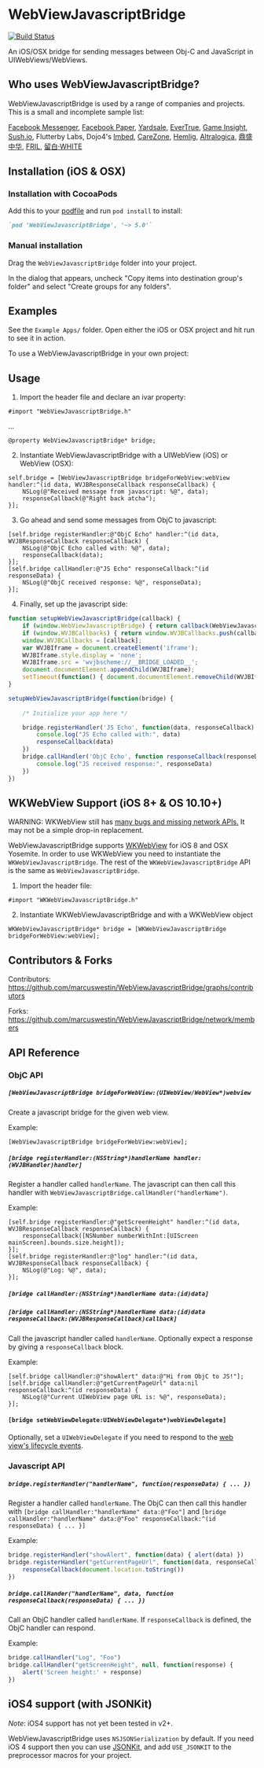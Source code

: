 WebViewJavascriptBridge
=======================

[![Build Status](https://travis-ci.org/marcuswestin/WebViewJavascriptBridge.svg)](https://travis-ci.org/marcuswestin/WebViewJavascriptBridge)

An iOS/OSX bridge for sending messages between Obj-C and JavaScript in UIWebViews/WebViews.

Who uses WebViewJavascriptBridge?
---------------------------------
WebViewJavascriptBridge is used by a range of companies and projects. This is a small and incomplete sample list:

[Facebook Messenger](https://www.facebook.com/mobile/messenger), [Facebook Paper](https://facebook.com/paper), [Yardsale](http://www.getyardsale.com/), [EverTrue](http://www.evertrue.com/), [Game Insight](http://www.game-insight.com/), [Sush.io](http://www.sush.io), Flutterby Labs, Dojo4's [Imbed](http://imbed.github.io/), [CareZone](https://carezone.com), [Hemlig](http://www.hemlig.co), [Altralogica](http://www.altralogica.it), [鼎盛中华](https://itunes.apple.com/us/app/ding-sheng-zhong-hua/id537273940?mt=8), [FRIL](https://fril.jp), [留白·WHITE](http://liubaiapp.com)

Installation (iOS & OSX)
------------------------

### Installation with CocoaPods
Add this to your [podfile](https://guides.cocoapods.org/using/getting-started.html) and run `pod install` to install:

```ruby
`pod 'WebViewJavascriptBridge', '~> 5.0'`
```

### Manual installation

Drag the `WebViewJavascriptBridge` folder into your project.

In the dialog that appears, uncheck "Copy items into destination group's folder" and select "Create groups for any folders".

Examples
--------

See the `Example Apps/` folder. Open either the iOS or OSX project and hit run to see it in action.

To use a WebViewJavascriptBridge in your own project:

Usage
-----

1) Import the header file and declare an ivar property:

```objc
#import "WebViewJavascriptBridge.h"
```

...

```objc
@property WebViewJavascriptBridge* bridge;
```

2) Instantiate WebViewJavascriptBridge with a UIWebView (iOS) or WebView (OSX):

```objc
self.bridge = [WebViewJavascriptBridge bridgeForWebView:webView handler:^(id data, WVJBResponseCallback responseCallback) {
	NSLog(@"Received message from javascript: %@", data);
	responseCallback(@"Right back atcha");
}];
```

3) Go ahead and send some messages from ObjC to javascript:

```objc
[self.bridge registerHandler:@"ObjC Echo" handler:^(id data, WVJBResponseCallback responseCallback) {
	NSLog(@"ObjC Echo called with: %@", data);
	responseCallback(data);
}];
[self.bridge callHandler:@"JS Echo" responseCallback:^(id responseData) {
	NSLog(@"ObjC received response: %@", responseData);
}];
```

4) Finally, set up the javascript side:
	
```javascript
function setupWebViewJavascriptBridge(callback) {
	if (window.WebViewJavascriptBridge) { return callback(WebViewJavascriptBridge); }
	if (window.WVJBCallbacks) { return window.WVJBCallbacks.push(callback); }
	window.WVJBCallbacks = [callback];
	var WVJBIframe = document.createElement('iframe');
	WVJBIframe.style.display = 'none';
	WVJBIframe.src = 'wvjbscheme://__BRIDGE_LOADED__';
	document.documentElement.appendChild(WVJBIframe);
	setTimeout(function() { document.documentElement.removeChild(WVJBIframe) }, 0)
}

setupWebViewJavascriptBridge(function(bridge) {
	
	/* Initialize your app here */

	bridge.registerHandler('JS Echo', function(data, responseCallback) {
		console.log("JS Echo called with:", data)
		responseCallback(data)
	})
	bridge.callHandler('ObjC Echo', function responseCallback(responseData) {
		console.log("JS received response:", responseData)
	})
})
```

WKWebView Support (iOS 8+ & OS 10.10+)
--------------------------------------

WARNING: WKWebView still has [many bugs and missing network APIs.](https://github.com/ShingoFukuyama/WKWebViewTips/blob/master/README.md) It may not be a simple drop-in replacement.


WebViewJavascriptBridge supports [WKWebView](http://nshipster.com/wkwebkit/) for iOS 8 and OSX Yosemite. In order to use WKWebView you need to instantiate the `WKWebViewJavascriptBridge`. The rest of the `WKWebViewJavascriptBridge` API is the same as `WebViewJavascriptBridge`.

1) Import the header file:

```objc
#import "WKWebViewJavascriptBridge.h"
```

2) Instantiate WKWebViewJavascriptBridge and with a WKWebView object

```objc
WKWebViewJavascriptBridge* bridge = [WKWebViewJavascriptBridge bridgeForWebView:webView];
```

Contributors & Forks
--------------------
Contributors: https://github.com/marcuswestin/WebViewJavascriptBridge/graphs/contributors

Forks: https://github.com/marcuswestin/WebViewJavascriptBridge/network/members

API Reference
-------------

### ObjC API

##### `[WebViewJavascriptBridge bridgeForWebView:(UIWebView/WebView*)webview`

Create a javascript bridge for the given web view.

Example:

```objc	
[WebViewJavascriptBridge bridgeForWebView:webView];
```

##### `[bridge registerHandler:(NSString*)handlerName handler:(WVJBHandler)handler]`

Register a handler called `handlerName`. The javascript can then call this handler with `WebViewJavascriptBridge.callHandler("handlerName")`.

Example:

```objc
[self.bridge registerHandler:@"getScreenHeight" handler:^(id data, WVJBResponseCallback responseCallback) {
	responseCallback([NSNumber numberWithInt:[UIScreen mainScreen].bounds.size.height]);
}];
[self.bridge registerHandler:@"log" handler:^(id data, WVJBResponseCallback responseCallback) {
	NSLog(@"Log: %@", data);
}];

```

##### `[bridge callHandler:(NSString*)handlerName data:(id)data]`
##### `[bridge callHandler:(NSString*)handlerName data:(id)data responseCallback:(WVJBResponseCallback)callback]`

Call the javascript handler called `handlerName`. Optionally expect a response by giving a `responseCallback` block.

Example:

```objc
[self.bridge callHandler:@"showAlert" data:@"Hi from ObjC to JS!"];
[self.bridge callHandler:@"getCurrentPageUrl" data:nil responseCallback:^(id responseData) {
	NSLog(@"Current UIWebView page URL is: %@", responseData);
}];
```

#### `[bridge setWebViewDelegate:UIWebViewDelegate*)webViewDelegate]`

Optionally, set a `UIWebViewDelegate` if you need to respond to the [web view's lifecycle events](http://developer.apple.com/library/ios/documentation/uikit/reference/UIWebViewDelegate_Protocol/Reference/Reference.html).




### Javascript API

##### `bridge.registerHandler("handlerName", function(responseData) { ... })`

Register a handler called `handlerName`. The ObjC can then call this handler with `[bridge callHandler:"handlerName" data:@"Foo"]` and `[bridge callHandler:"handlerName" data:@"Foo" responseCallback:^(id responseData) { ... }]`

Example:

```javascript
bridge.registerHandler("showAlert", function(data) { alert(data) })
bridge.registerHandler("getCurrentPageUrl", function(data, responseCallback) {
	responseCallback(document.location.toString())
})
```


##### `bridge.callHander("handlerName", data, function responseCallback(responseData) { ... })`

Call an ObjC handler called `handlerName`. If `responseCallback` is defined, the ObjC handler can respond.

Example:

```javascript
bridge.callHandler("Log", "Foo")
bridge.callHandler("getScreenHeight", null, function(response) {
	alert('Screen height:' + response)
})
```

iOS4 support (with JSONKit)
---------------------------

*Note*: iOS4 support has not yet been tested in v2+.

WebViewJavascriptBridge uses `NSJSONSerialization` by default. If you need iOS 4 support then you can use [JSONKit](https://github.com/johnezang/JSONKit/), and add `USE_JSONKIT` to the preprocessor macros for your project.
